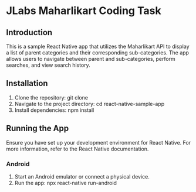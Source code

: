 # JLabs Maharlikart Coding Task

## Introduction

This is a sample React Native app that utilizes the Maharlikart API to display a list of parent categories and their corresponding sub-categories. 
The app allows users to navigate between parent and sub-categories, perform searches, and view search history.

## Installation

1. Clone the repository: git clone <repository-url>
2. Navigate to the project directory: cd react-native-sample-app
3. Install dependencies: npm install

## Running the App

Ensure you have set up your development environment for React Native. For more information, refer to the React Native documentation.

### Android

1. Start an Android emulator or connect a physical device.
2. Run the app: npx react-native run-android